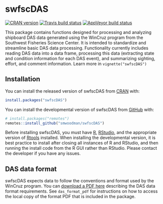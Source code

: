 
<!-- README.md is generated from README.Rmd. Please edit that file -->

# swfscDAS

<!-- badges: start -->

[![CRAN
version](http://www.r-pkg.org/badges/version/swfscDAS)](https://cran.r-project.org/package=swfscDAS)
[![Travis build
status](https://travis-ci.com/smwoodman/swfscDAS.svg?branch=master)](https://travis-ci.com/smwoodman/swfscDAS)
[![AppVeyor build
status](https://ci.appveyor.com/api/projects/status/github/smwoodman/swfscDAS?branch=master&svg=true)](https://ci.appveyor.com/project/smwoodman/swfscDAS)
<!-- badges: end -->

This package contains functions designed for processing and analyzing
shipboard DAS data generated using the WinCruz program from the
Southwest Fisheries Science Center. It is intended to standardize and
streamline basic DAS data processing. Functionality currently includes
reading DAS data into a data frame, processing this data (extracting
state and condition information for each DAS event), and summarizing
sighting, effort, and comment information. Learn more in
`vignette("swfscDAS")`

## Installation

You can install the released version of swfscDAS from
[CRAN](https://CRAN.R-project.org) with:

``` r
install.packages("swfscDAS")
```

You can install the developmental version of swfscDAS from
[GitHub](https://github.com) with:

``` r
# install.packages("remotes")
remotes::install_github("smwoodman/swfscDAS")
```

Before installing swfscDAS, you must have
[R](https://www.r-project.org/),
[RStudio](https://rstudio.com/products/rstudio/download/#download), and
the appropriate version of
[Rtools](https://cran.r-project.org/bin/windows/Rtools/) installed. When
installing the developmental version, it is best practice to install
after closing all instances of R and RStudio, and then running the
install code from the R GUI rather than RStudio. Please contact the
developer if you have any issues.

## DAS data format

swfscDAS expects data to follow the conventions and format used by the
WinCruz program. You can [download a PDF
here](https://github.com/smwoodman/swfscDAS/blob/master/inst/DAS_Format.pdf)
describing the DAS data format requirements. See `das_format_pdf` for
instructions on how to access the local copy of the format PDF that is
included in the package.
